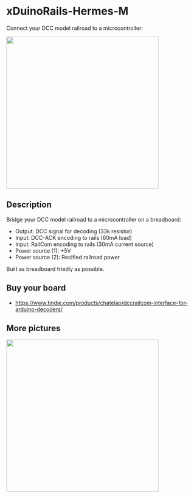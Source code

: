 # xDuinoRails-Hermes-M
Connect your DCC model railroad to a microcontroller:

<img src="https://github.com/user-attachments/assets/e1d55988-35cc-494f-bfee-de38d59e6c70" width=400px>

## Description
Bridge your DCC model railroad to a microcontroller on a breadboard:

- Output: DCC signal for decoding (33k resistor)
- Input: DCC-ACK encoding to rails (60mA load)
- Input: RailCom encoding to rails (30mA current source)
- Power source (1): +5V 
- Power source (2): Recified railroad power

Built as breadboard friedly as possible.

## Buy your board

- https://www.tindie.com/products/chatelao/dccrailcom-interface-for-arduino-decoders/

## More pictures

<img src="https://github.com/user-attachments/assets/80b755b4-a0af-48e9-9869-358bb5b8e2da" width=400px>
